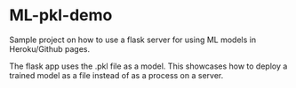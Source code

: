 # ML-pkl-demo

Sample project on how to use a flask server for using ML models in Heroku/Github pages.

The flask app uses the .pkl file as a model. This showcases how to deploy a trained model as a file instead of as a process on a server.
